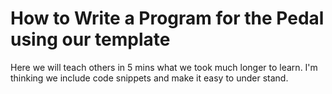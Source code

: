 # How to Write a Program for the Pedal using our template

Here we will teach others in 5 mins what we took much longer to learn. I'm thinking we include code snippets and make it easy to under stand.